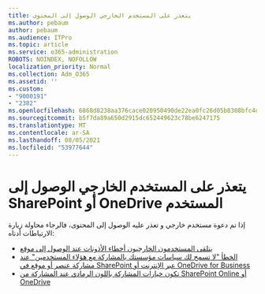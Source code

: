 ```yaml
---
title: يتعذر على المستخدم الخارجي الوصول إلى المحتوى
ms.author: pebaum
author: pebaum
ms.audience: ITPro
ms.topic: article
ms.service: o365-administration
ROBOTS: NOINDEX, NOFOLLOW
localization_priority: Normal
ms.collection: Adm_O365
ms.assetid: ''
ms.custom:
- "9000191"
- "2382"
ms.openlocfilehash: 6868d8238aa376cace020950490de22ea0fc26d05b8308bfc4d9e5f1fc992bf2
ms.sourcegitcommit: b5f7da89a650d2915dc652449623c78be6247175
ms.translationtype: MT
ms.contentlocale: ar-SA
ms.lasthandoff: 08/05/2021
ms.locfileid: "53977644"
---
```

# <a name="external-user-cannot-access-sharepoint-or-onedrive-content"></a>يتعذر على المستخدم الخارجي الوصول إلى SharePoint أو OneDrive المستخدم

إذا تم دعوة مستخدم خارجي و تعذر عليه الوصول إلى المحتوى، فالرجاء محاولة زيارة الارتباطات أدناه:

- [يتلقى المستخدمون الخارجيون أخطاء الأذونات عند الوصول إلى موقع](https://docs.microsoft.com/sharepoint/support/administration/access-denied-or-need-permission-error-sharepoint-online-or-onedrive-for-business)
- [الخطأ "لا تسمح لك سياسات مؤسستك بالمشاركة مع هؤلاء المستخدمين" عند مشاركة عنصر أو موقع في SharePoint عبر الإنترنت أو OneDrive for Business](https://docs.microsoft.com/sharepoint/support/administration/organization-policies-do-not-allow-you-to-share-with-users-error)
- [تكون خيارات المشاركة باللون الرمادي عند المشاركة من SharePoint Online أو OneDrive](https://docs.microsoft.com/sharepoint/support/administration/sharing-options-grayed-out-when-sharing-from-sharepoint-online-or-onedrive)
